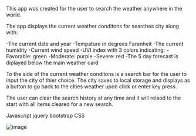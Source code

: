 This app was created for the user to search the weather anywhere in the world.

The app displays the current weather conditons for searches city along with:

-The current date and year
-Tempature in degrees Farenheit
-The current humidity
-Current wind speed
-UVI index with 3 colors indicating:
   -Favorable: green 
   -Moderate: purple
   -Severe: red
-The 5 day forecast is diplayed below the main weather card


To the side of the current weather conditons is a search bar for the user to input the city of thier choice. The city saves to local storage and displays as a button to go back to the cities weather upon click or enter key press. 

The user can clear the search history at any time and it will relaod to the start with all items cleared for a new search.

Javascript
jquery
bootstrap
CSS


![image](https://user-images.githubusercontent.com/103149149/171775249-5940c46d-0d97-45aa-a611-17b71890bd2d.png)
